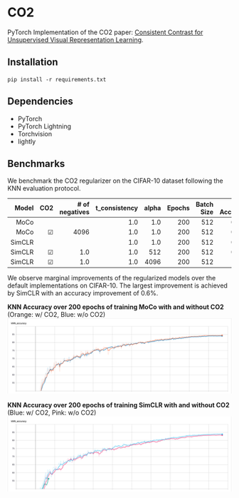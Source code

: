 # CO2

PyTorch Implementation of the CO2 paper: [Consistent Contrast for Unsupervised Visual Representation Learning](https://arxiv.org/abs/2010.02217).

## Installation

```
pip install -r requirements.txt
```

## Dependencies
- PyTorch
- PyTorch Lightning
- Torchvision
- lightly

## Benchmarks
We benchmark the CO2 regularizer on the CIFAR-10 dataset following the KNN evaluation protocol.



Model | CO2 | # of negatives | t_consistency | alpha | Epochs | Batch Size | Test Accuracy 
------:|----:|---------:|------:|-------:|------:|-------:|---------------:
MoCo |  | | 1.0 | 1.0 | 200 | 512 | 0.842
MoCo | &#x2611; | 4096  | 1.0 | 1.0 | 200 | 512 | 0.845
SimCLR |  | | 1.0 | 1.0 | 200 |  512 | 0.834
SimCLR | &#x2611;  | 1.0 | 1.0 | 512 | 200 | 512 | 0.840
SimCLR | &#x2611;  | 1.0 | 1.0 | 4096 | 200 | 512


We observe marginal improvements of the regularized models over the default implementations on CIFAR-10. The largest improvement is achieved by SimCLR with an accuracy improvement of 0.6%.



**KNN Accuracy over 200 epochs of training MoCo with and without CO2** (Orange: w/ CO2, Blue: w/o CO2)
![](docs/moco_co2.PNG)


**KNN Accuracy over 200 epochs of training SimCLR with and without CO2** (Blue: w/ CO2, Pink: w/o CO2)
![](docs/simclr_co2.PNG)